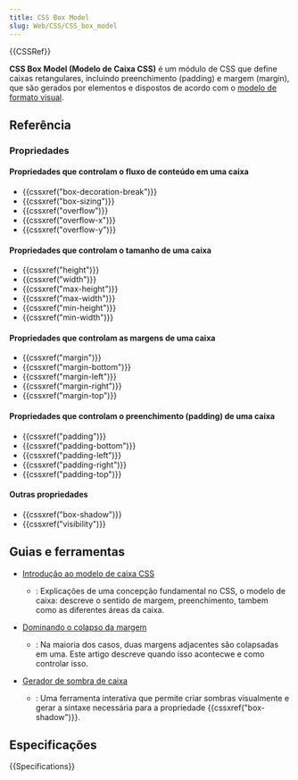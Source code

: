 ```yaml
---
title: CSS Box Model
slug: Web/CSS/CSS_box_model
---
```


{{CSSRef}}

**CSS Box Model (Modelo de Caixa CSS)** é um módulo de CSS que define caixas retangulares, incluindo preenchimento (padding) e margem (margin), que são gerados por elementos e dispostos de acordo com o [modelo de formato visual](/pt-BR/docs/Web/CSS/Visual_formatting_model).

## Referência

### Propriedades

#### Propriedades que controlam o fluxo de conteúdo em uma caixa

- {{cssxref("box-decoration-break")}}
- {{cssxref("box-sizing")}}
- {{cssxref("overflow")}}
- {{cssxref("overflow-x")}}
- {{cssxref("overflow-y")}}

#### Propriedades que controlam o tamanho de uma caixa

- {{cssxref("height")}}
- {{cssxref("width")}}
- {{cssxref("max-height")}}
- {{cssxref("max-width")}}
- {{cssxref("min-height")}}
- {{cssxref("min-width")}}

#### Propriedades que controlam as margens de uma caixa

- {{cssxref("margin")}}
- {{cssxref("margin-bottom")}}
- {{cssxref("margin-left")}}
- {{cssxref("margin-right")}}
- {{cssxref("margin-top")}}

#### Propriedades que controlam o preenchimento (padding) de uma caixa

- {{cssxref("padding")}}
- {{cssxref("padding-bottom")}}
- {{cssxref("padding-left")}}
- {{cssxref("padding-right")}}
- {{cssxref("padding-top")}}

#### Outras propriedades

- {{cssxref("box-shadow")}}
- {{cssxref("visibility")}}

## Guias e ferramentas

- [Introdução ao modelo de caixa CSS](/pt-BR/docs/Web/CSS/CSS_Box_Model/Introduction_to_the_CSS_box_model)

  - : Explicações de uma concepção fundamental no CSS, o modelo de caixa: descreve o sentido de margem, preenchimento, tambem como as diferentes áreas da caixa.

- [Dominando o colapso da margem](/pt-BR/docs/Web/CSS/CSS_Box_Model/Mastering_margin_collapsing)
  - : Na maioria dos casos, duas margens adjacentes são colapsadas em uma. Este artigo descreve quando isso acontecwe e como controlar isso.
- [Gerador de sombra de caixa](/pt-BR/docs/Web/CSS/CSS_Box_Model/Box-shadow_generator)
  - : Uma ferramenta interativa que permite criar sombras visualmente e gerar a sintaxe necessária para a propriedade {{cssxref("box-shadow")}}.

## Especificações

{{Specifications}}

